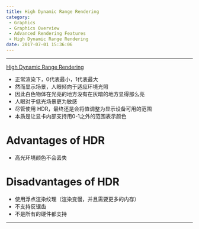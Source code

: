 ```yaml
---
title: High Dynamic Range Rendering
category:
 - Graphics
 - Graphics Overview
 - Advanced Rendering Features
 - High Dynamic Range Rendering
date: 2017-07-01 15:36:06
---
```


___

[High Dynamic Range Rendering](https://docs.unity3d.com/Manual/HDR.html)

- 正常渲染下，0代表最小，1代表最大
- 然而显示场景，人眼倾向于适应环境光照
- 因此白色物体在光亮的地方没有在灰暗的地方显得那么亮
- 人眼对于低光场景更为敏感
- 尽管使用 HDR，最终还是会将值调整为显示设备可用的范围
- 本质是让显卡内部支持用0-1之外的范围表示颜色

# Advantages of HDR
- 高光环境颜色不会丢失

# Disadvantages of HDR
- 使用浮点渲染纹理（渲染变慢，并且需要更多的内存）
- 不支持反锯齿
- 不是所有的硬件都支持

___